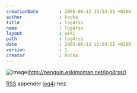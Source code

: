 ```yaml
---
creationDate        : 2005-06-12 15:54:51 +0200 
author              : kocka 
title               : log4rss 
name                : log4rss 
layout              : wiki 
path                : log4rss 
date                : 2005-06-12 15:54:51 +0200 
version             : 1 
creator             : kocka 
---
```

![image](http://penguin.eskimoman.net/log4rss/log4rss.png)(http://penguin.eskimoman.net/log4rss/)

[RSS](Missing.html) appender [log4j](log4j.html)-hez.
